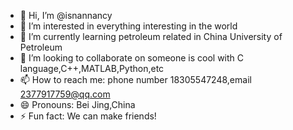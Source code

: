 - 👋 Hi, I’m @isnannancy
- 👀 I’m interested in everything interesting in the world
- 🌱 I’m currently learning petroleum related in China University of Petroleum
- 💞️ I’m looking to collaborate on someone is cool with C language,C++,MATLAB,Python,etc
- 📫 How to reach me: phone number 18305547248,email 2377917759@qq.com
- 😄 Pronouns: Bei Jing,China
- ⚡ Fun fact: We can make friends!

<!---
isnannancy/isnannancy is a ✨ special ✨ repository because its `README.md` (this file) appears on your GitHub profile.
You can click the Preview link to take a look at your changes.
--->
